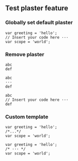 ## Test plaster feature

### Globally set default plaster

<?code-excerpt "plaster.dart"?>
```
var greeting = 'hello';
// Insert your code here ···
var scope = 'world';
```

### Remove plaster

<?code-excerpt plaster="none"?>

<?code-excerpt "plaster.txt"?>
```
abc
def
```

<?code-excerpt "plaster.txt" plaster?>
```
abc
···
def
```

<?code-excerpt plaster?>

<?code-excerpt "plaster.txt"?>
```
abc
// Insert your code here ···
def
```

### Custom template

<?code-excerpt "plaster.dart" plaster="/*...*/"?>
```
var greeting = 'hello';
/*...*/
var scope = 'world';
```

<?code-excerpt "plaster.dart" plaster="/* $defaultPlaster */"?>
```
var greeting = 'hello';
/* ··· */
var scope = 'world';
```
